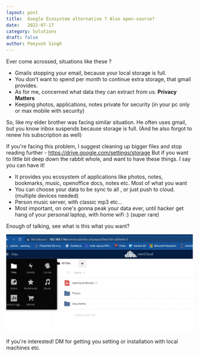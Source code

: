 ```yaml
---
layout: post
title:	Google Ecosystem alternative ? Also open-source?
date:	2022-07-17
category: Solutions
draft: false
author:	Peeyush Singh
---
```


Ever come acrossed, situations like these ?


- Gmails stopping your email, because your local storage is full. 
- You don't want to spend per month to continue extra storage, that gmail provides.
- As for me, concerned what data they can extract from us. **Privacy Matters**
- Keeping photos, applications, notes private for security (in your pc only or max mobile with security)

So, like my elder brother was facing similar situation. He often uses gmail, but you know inbox suspends because storage is full. (And he also forgot to renew his subscription as well)

If you're facing this problem, I suggest cleaning up bigger files and stop reading further - https://drive.google.com/settings/storage
But if you want to little bit deep down the rabbit whole, and want to have these things. I say you can have it! 

- It provides you ecosystem of applications like photos, notes, bookmarks, music, openoffice docs, notes etc. Most of what you want
-  You can choose your data to be sync to all , or just push to cloud. (multiple devices needed)
- Person music server, with classic mp3 etc...
- Most important, on one's gonna peak your data ever, until hacker get hang of your personal laptop, with home wifi :) (super rare)

Enough of talking, see what is this what you want?

![Owncloud local image](/assets/photo1658078471.jpeg)

If you're interested! DM for getting you setting or installation with local machines etc. 
